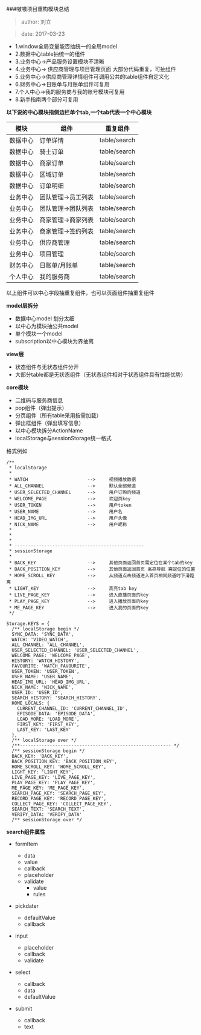 ###嗷嗷项目重构模块总结

>author: 刘立

>date: 2017-03-23

* 1.window全局变量能否抽统一的全局model
* 2.数据中心table抽统一的组件
* 3.业务中心->产品服务设置模块不清晰
* 4.业务中心-> 供应商管理与项目管理页面 大部分代码重复，可抽组件
* 5.业务中心->供应商管理详情组件可调用公共的table组件自定义化
* 6.财务中心->日账单与月账单组件可复用
* 7.个人中心->我的服务商与我的账号模块可复用
* 8.新手指南两个部分可复用

**以下说的中心模块指侧边栏单个tab,一个tab代表一个中心模块**

|模块| 组件 | 重复组件 |
|-----|-------|-------|
|数据中心|订单详情|table/search|
|数据中心|骑士订单|table/search|
|数据中心|商家订单|table/search|
|数据中心|区域订单|table/search|
|数据中心|订单明细|table/search|
|业务中心|团队管理->员工列表|table/search|
|业务中心|团队管理->团队列表|table/search|
|业务中心|商家管理->商家列表|table/search|
|业务中心|商家管理->签约列表|table/search|
|业务中心|供应商管理|table/search|
|业务中心|项目管理|table/search|
|财务中心|日账单/月账单|table/search|
|个人中心|我的服务商|table/search|
以上组件可以中心字段抽重复组件，也可以页面组件抽重复组件

**model层拆分**

* 数据中心model 划分太细
* 以中心为模块抽公共model
* 单个模块一个model
* subscription以中心模块为界抽离

**view层**

* 状态组件与无状态组件分开
* 大部分table都是无状态组件（无状态组件相对于状态组件具有性能优势）

**core模块**

* 二维码与服务商信息
* pop组件（弹出提示）
* 分页组件（所有table采用按需加载）
* 弹出框组件（弹出填写信息）
* 以中心模块拆分ActionName
* localStorage与sessionStorage统一格式

格式例如

```
/**
 * localStorage
 *
 * WATCH                      -->     视频播放数据
 * ALL_CHANNEL                -->     默认全部频道
 * USER_SELECTED_CHANNEL      -->     用户订购的频道
 * WELCOME_PAGE               -->     欢迎页key
 * USER_TOKEN                 -->     用户token
 * USER_NAME                  -->     用户名
 * HEAD_IMG_URL               -->     用户头像
 * NICK_NAME                  -->     用户昵称
 *
 *
 *
 * ------------------------------------------------
 * sessionStorage
 *
 * BACK_KEY                   -->     其他页面返回首页需定位在某个tab的key
 * BACK_POSITION_KEY          -->     其他页面返回首页 高亮导航 需定位的位置
 * HOME_SCROLL_KEY            -->     从频道点击频道进入首页相同频道时下滑距离
 * LIGHT_KEY                  -->     高亮tab key
 * LIVE_PAGE_KEY              -->     进入直播页面的key
 * PLAY_PAGE_KEY              -->     进入播放页面的key
 * ME_PAGE_KEY                -->     进入我的页面的key
 */

Storage.KEYS = {
  /** localStorage begin */
  SYNC_DATA: 'SYNC_DATA',
  WATCH: 'VIDEO_WATCH',
  ALL_CHANNEL: 'ALL_CHANNEL',
  USER_SELECTED_CHANNEL: 'USER_SELECTED_CHANNEL',
  WELCOME_PAGE: 'WELCOME_PAGE',
  HISTORY: 'WATCH_HISTORY',
  FAVOURITE: 'WATCH_FAVOURITE',
  USER_TOKEN: 'USER_TOKEN',
  USER_NAME: 'USER_NAME',
  HEAD_IMG_URL: 'HEAD_IMG_URL',
  NICK_NAME: 'NICK_NAME',
  USER_ID: 'USER_ID',
  SEARCH_HISTORY: 'SEARCH_HISTORY',
  HOME_LOCALS: {
    CURRENT_CHANNEL_ID: 'CURRENT_CHANNEL_ID',
    EPISODE_DATA: 'EPISODE_DATA',
    LOAD_MORE: 'LOAD_MORE',
    FIRST_KEY: 'FIRST_KEY',
    LAST_KEY: 'LAST_KEY'
  },
  /** localStorage over */
  /**-------------------------------------------------------- */
  /** sessionStorage begin */
  BACK_KEY: 'BACK_KEY',
  BACK_POSITION_KEY: 'BACK_POSITION_KEY',
  HOME_SCROLL_KEY: 'HOME_SCROLL_KEY',
  LIGHT_KEY: 'LIGHT_KEY',
  LIVE_PAGE_KEY: 'LIVE_PAGE_KEY',
  PLAY_PAGE_KEY: 'PLAY_PAGE_KEY',
  ME_PAGE_KEY: 'ME_PAGE_KEY',
  SEARCH_PAGE_KEY: 'SEARCH_PAGE_KEY',
  RECORD_PAGE_KEY: 'RECORD_PAGE_KEY',
  COLLECT_PAGE_KEY: 'COLLECT_PAGE_KEY',
  SEARCH_TEXT: 'SEARCH_TEXT',
  VERIFY_DATA: 'VERIFY_DATA'
  /** sessionStorage over */
```

**search组件属性**

* formItem
	* data
	* value
	* callback
	* placeholder
	* validate
		* value
		* rules

* pickdater
	* defaultValue
	* callback

* input
	* placeholder
	* callback
	* validate

* select
	* callback
	* data
	* defaultValue
* submit
	* callback
	* text
